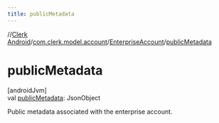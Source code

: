 ```yaml
---
title: publicMetadata
---
```

//[Clerk Android](../../../index.html)/[com.clerk.model.account](../index.html)/[EnterpriseAccount](index.html)/[publicMetadata](public-metadata.html)



# publicMetadata



[androidJvm]\
val [publicMetadata](public-metadata.html): JsonObject



Public metadata associated with the enterprise account.




